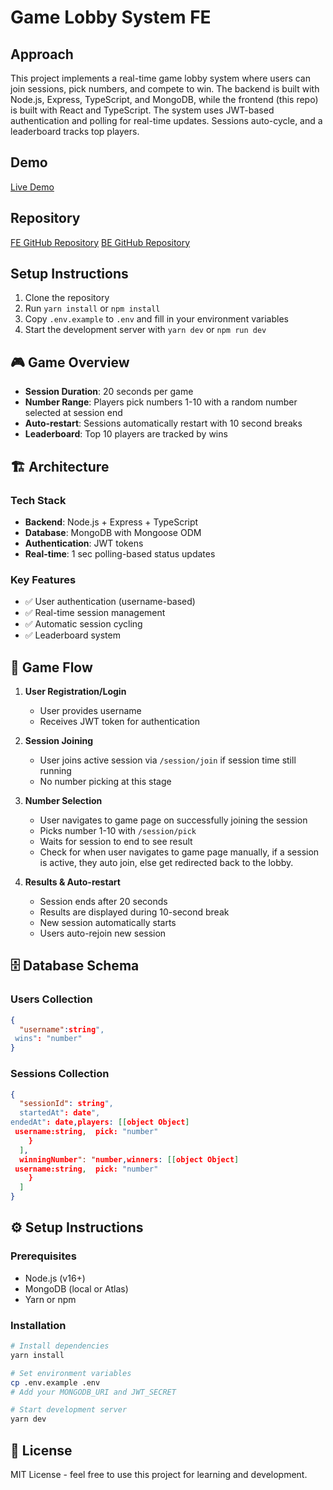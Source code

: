 # Game Lobby System FE

## Approach

This project implements a real-time game lobby system where users can join sessions, pick numbers, and compete to win. The backend is built with Node.js, Express, TypeScript, and MongoDB, while the frontend (this repo) is built with React and TypeScript. The system uses JWT-based authentication and polling for real-time updates. Sessions auto-cycle, and a leaderboard tracks top players.

## Demo

[Live Demo](https://game-lobby-system-fe.vercel.app/)

## Repository

[FE GitHub Repository](https://github.com/shadrxcc/game-lobby-system-fe)
[BE GitHub Repository](https://github.com/shadrxcc/game-lobby-system-be)

## Setup Instructions

1. Clone the repository
2. Run `yarn install` or `npm install`
3. Copy `.env.example` to `.env` and fill in your environment variables
4. Start the development server with `yarn dev` or `npm run dev`


## 🎮 Game Overview

- **Session Duration**: 20 seconds per game
- **Number Range**: Players pick numbers 1-10 with a random number selected at session end
- **Auto-restart**: Sessions automatically restart with 10 second breaks
- **Leaderboard**: Top 10 players are tracked by wins

## 🏗️ Architecture

### Tech Stack
- **Backend**: Node.js + Express + TypeScript
- **Database**: MongoDB with Mongoose ODM
- **Authentication**: JWT tokens
- **Real-time**: 1 sec polling-based status updates

### Key Features
- ✅ User authentication (username-based)
- ✅ Real-time session management
- ✅ Automatic session cycling
- ✅ Leaderboard system

## 🔄 Game Flow

1. **User Registration/Login**
   - User provides username
   - Receives JWT token for authentication

2. **Session Joining**
   - User joins active session via `/session/join` if session time still running
   - No number picking at this stage


3. **Number Selection**
   - User navigates to game page on successfully joining the session
   - Picks number 1-10 with `/session/pick`
   - Waits for session to end to see result
   - Check for when user navigates to game page manually, if a session is active, they auto join, else get redirected back to the lobby.

4. **Results & Auto-restart**
   - Session ends after 20 seconds
   - Results are displayed during 10-second break
   - New session automatically starts
   - Users auto-rejoin new session 

## 🗄️ Database Schema

### Users Collection
```json
{
  "username":string",
 wins": "number"
}
```

### Sessions Collection
```json
{
  "sessionId": string",
  startedAt": date",
endedAt": date,players: [[object Object]
 username:string,  pick: "number"
    }
  ],
  winningNumber": "number,winners: [[object Object]
 username:string,  pick: "number"
    }
  ]
}
```

## ⚙️ Setup Instructions

### Prerequisites
- Node.js (v16+)
- MongoDB (local or Atlas)
- Yarn or npm

### Installation
```bash
# Install dependencies
yarn install

# Set environment variables
cp .env.example .env
# Add your MONGODB_URI and JWT_SECRET

# Start development server
yarn dev
```

## 📝 License

MIT License - feel free to use this project for learning and development. 